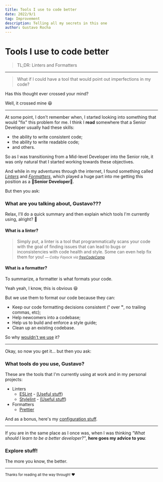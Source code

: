 ```yaml
---
title: Tools I use to code better
date: 2022/9/1
tag: Improvement
description: Telling all my secrets in this one
author: Gustavo Rocha
---
```


# Tools I use to code better

> TL;DR: Linters and Formatters

---

> What if I could have a tool that would point out imperfections in my code?

Has this thought ever crossed your mind?

Well, it crossed mine 😆

---

At some point, I don't remember when, I started looking into something that would "fix" this problem for me.
I think I **read** somewhere that a Senior Developer usually had these skills:

- the ability to write consistent code;
- the ability to write readable code;
- and others.

So as I was transitioning from a Mid-level Developer into the Senior role, it was only natural that I started working towards these objectives.

And while in my adventures through the internet, I found something called _[Linters](#what-is-a-linter)_ and _[Formatters](#what-is-a-formatter)_, which played a huge part into me getting this position as a 🌟**Senior Developer**🌟.

But then you ask:

### What are you talking about, Gustavo???

Relax, I'll do a quick summary and then explain which tools I'm currently using, alright? 💓

#### What is a linter?

> Simply put, a linter is a tool that programmatically scans your code with the goal of finding issues that can lead to bugs or inconsistencies with code health and style. Some can even help fix them for you!
> <small>
> — <cite>Colby Fayock via [freeCodeCamp](https://www.freecodecamp.org/news/what-is-linting-and-how-can-it-save-you-time/)</cite>
> </small>

#### What is a formatter?

To summarize, a formatter is what formats your code.

Yeah yeah, I know, this is obvious 😆

But we use them to format our code because they can:

- Keep our code formatting decisions consistent (**'** over **"**, no trailing commas, etc);
- Help newcomers into a codebase;
- Help us to build and enforce a style guide;
- Clean up an existing codebase.

So why [wouldn't we use](https://engineering.hexacta.com/why-arent-you-using-prettier-4fe0a77713e8) it?

---

Okay, so now you get it... but then you ask:

### What tools do you use, Gustavo?

These are the tools that I'm currently using at work and in my personal projects:

- Linters
  - [ESLint](https://eslint.org/) - [(Useful stuff](https://github.com/dustinspecker/awesome-eslint))
  - [Stylelint](https://stylelint.io/) - [(Useful stuff](https://github.com/stylelint/awesome-stylelint))
- Formatters
  - [Prettier](https://prettier.io/)

And as a bonus, here's my [configuration stuff](https://github.com/gu-does-git/configs).

---

If you are in the same place as I once was, when I was thinking _"What should I learn to be a better developer?"_, **here goes my advice to you**:

### Explore stuff!

The more you know, the better.

---

<small>
Thanks for reading all the way through! ❤️
</small>
